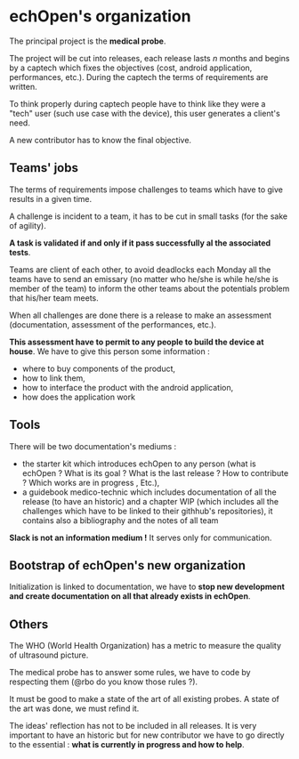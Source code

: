 # echOpen's organization

The principal project is the **medical probe**.

The project will be cut into releases, each release lasts *n* months and begins by a captech which fixes the objectives (cost, android application, performances, etc.).
During the captech the terms of requirements are written.

To think properly during captech people have to think like they were a "tech" user (such use case with the device), this user generates a client's need.

A new contributor has to know the final objective.


## Teams' jobs

The terms of requirements impose challenges to teams which have to give results in a given time.

A challenge is incident to a team, it has to be cut in small tasks (for the sake of agility).

**A task is validated if  and only if it pass successfully al the associated tests**.

Teams are client of each other, to avoid deadlocks each Monday all the teams have to send an emissary (no matter who he/she is while he/she is member of the team) to inform the other teams about the potentials problem that his/her team meets.

When all challenges are done there is a release to make an assessment (documentation, assessment of the performances, etc.).

**This assessment have to permit to any people to build the device at house**. We  have to give this person some information :

* where to buy components of the product,
* how to link them,
* how to interface the product with the android application,
* how does the application work


## Tools

There will be two documentation's mediums :

* the starter kit which introduces echOpen to any person (what is echOpen ? What is its goal ? What is the last release ? How to contribute ? Which works are in progress , Etc.),
* a guidebook medico-technic which includes documentation of all the release (to have an historic) and a chapter WIP (which includes all the challenges which have to be linked to their githhub's repositories), it contains also a bibliography and the notes of all team


**Slack is not an information medium !** It serves only for communication.


## Bootstrap of echOpen's new organization

Initialization is linked to documentation, we  have to **stop new development and create documentation on all that already exists in echOpen**.

## Others


The WHO (World Health Organization) has a metric to measure the quality of ultrasound picture.

The medical probe has to answer some rules, we have to code by respecting them (@rbo do you know those rules ?).

It must be good to make a state of the art of all existing probes.
A state of the art was done, we must refind it.

The ideas' reflection has not to be included in all releases.
It is very important to have an historic but for new contributor we have to go directly to the essential : **what is currently in progress and how to help**.